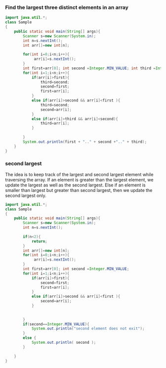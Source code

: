 ### Find the largest three distinct elements in an array
```java
import java.util.*;
class Sample
{
	public static void main(String[] args){
		Scanner s=new Scanner(System.in);
		int n=s.nextInt();
		int arr[]=new int[n];
		
		for(int i=0;i<n;i++){
			 arr[i]=s.nextInt();
		}
		int first=arr[0]; int second =Integer.MIN_VALUE; int third =Integer.MIN_VALUE;
		for(int i=1;i<n;i++){
			if(arr[i]>first){
				third=second;
				second=first;
				first=arr[i];
			}
			else if(arr[i]>second && arr[i]<first ){
				third=second;
				second=arr[i];
			}
			else if(arr[i]>third && arr[i]<second){
				third=arr[i];
			}
			
		}
		System.out.println(first + ".." + second +".." + third);
	}
}
```
### second largest
The idea is to keep track of the largest and second largest element while traversing the array. If an element is greater than the largest element, we update the largest as well as the second largest.
Else if an element is smaller than largest but greater than second largest, then we update the second largest only.

```java
import java.util.*;
class Sample
{
	public static void main(String[] args){
		Scanner s=new Scanner(System.in);
		int n=s.nextInt();
		
		if(n<2){
			return;
		}
		int arr[]=new int[n];
		for(int i=0;i<n;i++){
			 arr[i]=s.nextInt();
		}
		int first=arr[0]; int second =Integer.MIN_VALUE; 
		for(int i=1;i<n;i++){
			if(arr[i]>first){
				second=first;
				first=arr[i];
			}
			else if(arr[i]>second && arr[i]<first ){
				second=arr[i];
			}
			
			
		}
		if(second==Integer.MIN_VALUE){
			System.out.println("second element does not exit");
		}
		else {
			System.out.println( second );
		}
		
	}
}
```
